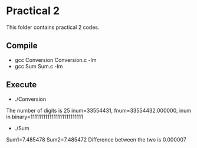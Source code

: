 # Practical 2

This folder contains practical 2 codes.

## Compile

* gcc Conversion Conversion.c -lm
* gcc Sum Sum.c -lm

## Execute

* ./Conversion

The number of digits is 25
inum=33554431,  fnum=33554432.000000, inum in binary=1111111111111111111111111

* ./Sum

 Sum1=7.485478
 Sum2=7.485472
 Difference between the two is 0.000007

